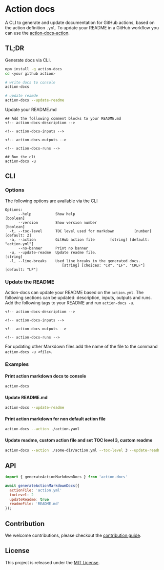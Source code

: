 # Action docs

A CLI to generate and update documentation for GitHub actions, based on the action definition `.yml`. To update your README in a GitHub workflow you can use the [action-docs-action](https://github.com/npalm/action-docs-action).

## TL;DR

Generate docs via CLI.

```bash
npm install -g action-docs
cd <your github action>

# write docs to console
action-docs

# update reamde
action-docs --update-readme
```

Update your README.md

```
## Add the following comment blocks to your README.md
<!-- action-docs-description -->

<!-- action-docs-inputs -->

<!-- action-docs-outputs -->

<!-- action-docs-runs -->

## Run the cli
action-docs -u
```

## CLI

### Options

The following options are available via the CLI

```
Options:
      --help           Show help                                       [boolean]
      --version        Show version number                             [boolean]
  -t, --toc-level      TOC level used for markdown         [number] [default: 2]
  -a, --action         GitHub action file       [string] [default: "action.yml"]
      --no-banner      Print no banner
  -u, --update-readme  Update readme file.                              [string]
  -l, --line-breaks    Used line breaks in the generated docs.
                          [string] [choices: "CR", "LF", "CRLF"] [default: "LF"]
```


### Update the README

Action-docs can update your README based on the `action.yml`. The following sections can be updated: description, inputs, outputs and runs. Add the following tags to your README and run `action-docs -u`.

```
<!-- action-docs-description -->

<!-- action-docs-inputs -->

<!-- action-docs-outputs -->

<!-- action-docs-runs -->
```

For updating other Markdown files add the name of the file to the command `action-docs -u <file>`.


### Examples

#### Print action markdown docs to console

```bash
action-docs
```

#### Update README.md

```bash
action-docs --update-readme
```


#### Print action markdown for non default action file

```bash
action-docs --action ./action.yaml
```

#### Update readme, custom action file and set TOC level 3, custom readme

```bash
action-docs --action ./some-dir/action.yml --toc-level 3 --update-readme docs.md
```




## API

```javascript
import { generateActionMarkdownDocs } from 'action-docs'

await generateActionMarkdownDocs({
  actionFile: 'action.yml'
  tocLevel: 2
  updateReadme: true
  readmeFile: 'README.md'
});
```

## Contribution

We welcome contributions, please checkout the [contribution guide](CONTRIBUTING.md). 


## License

This project is released under the [MIT License](./LICENSE).
